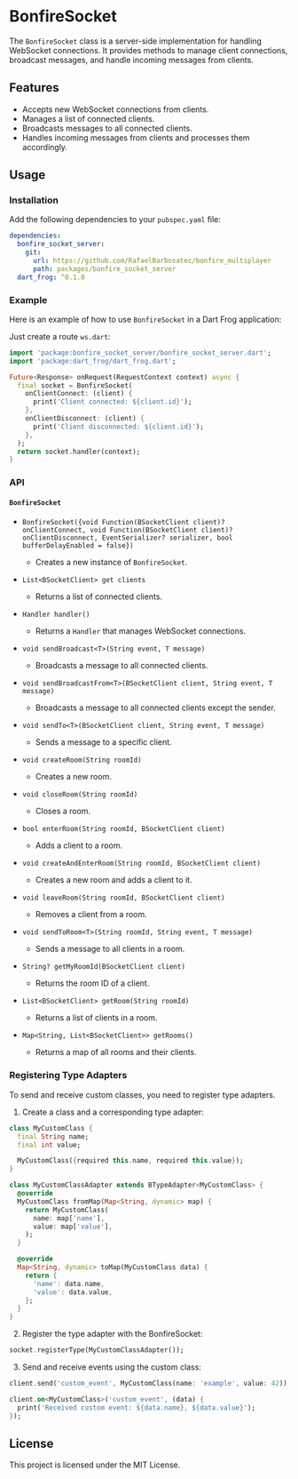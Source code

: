 # BonfireSocket

The `BonfireSocket` class is a server-side implementation for handling WebSocket connections. It provides methods to manage client connections, broadcast messages, and handle incoming messages from clients.

## Features

- Accepts new WebSocket connections from clients.
- Manages a list of connected clients.
- Broadcasts messages to all connected clients.
- Handles incoming messages from clients and processes them accordingly.

## Usage

### Installation

Add the following dependencies to your `pubspec.yaml` file:

```yaml
dependencies:
  bonfire_socket_server:
    git:
      url: https://github.com/RafaelBarbosatec/bonfire_multiplayer
      path: packages/bonfire_socket_server
  dart_frog: ^0.1.0
```

### Example

Here is an example of how to use `BonfireSocket` in a Dart Frog application:

Just create a route `ws.dart`: 

```dart
import 'package:bonfire_socket_server/bonfire_socket_server.dart';
import 'package:dart_frog/dart_frog.dart';

Future<Response> onRequest(RequestContext context) async {
  final socket = BonfireSocket(
    onClientConnect: (client) {
      print('Client connected: ${client.id}');
    },
    onClientDisconnect: (client) {
      print('Client disconnected: ${client.id}');
    },
  );
  return socket.handler(context);
}
```

### API

#### `BonfireSocket`

- `BonfireSocket({void Function(BSocketClient client)? onClientConnect, void Function(BSocketClient client)? onClientDisconnect, EventSerializer? serializer, bool bufferDelayEnabled = false})`
  - Creates a new instance of `BonfireSocket`.

- `List<BSocketClient> get clients`
  - Returns a list of connected clients.

- `Handler handler()`
  - Returns a `Handler` that manages WebSocket connections.

- `void sendBroadcast<T>(String event, T message)`
  - Broadcasts a message to all connected clients.

- `void sendBroadcastFrom<T>(BSocketClient client, String event, T message)`
  - Broadcasts a message to all connected clients except the sender.

- `void sendTo<T>(BSocketClient client, String event, T message)`
  - Sends a message to a specific client.

- `void createRoom(String roomId)`
  - Creates a new room.

- `void closeRoom(String roomId)`
  - Closes a room.

- `bool enterRoom(String roomId, BSocketClient client)`
  - Adds a client to a room.

- `void createAndEnterRoom(String roomId, BSocketClient client)`
  - Creates a new room and adds a client to it.

- `void leaveRoom(String roomId, BSocketClient client)`
  - Removes a client from a room.

- `void sendToRoom<T>(String roomId, String event, T message)`
  - Sends a message to all clients in a room.

- `String? getMyRoomId(BSocketClient client)`
  - Returns the room ID of a client.

- `List<BSocketClient> getRoom(String roomId)`
  - Returns a list of clients in a room.

- `Map<String, List<BSocketClient>> getRooms()`
  - Returns a map of all rooms and their clients.


### Registering Type Adapters

To send and receive custom classes, you need to register type adapters.

1. Create a class and a corresponding type adapter:

```dart
class MyCustomClass {
  final String name;
  final int value;

  MyCustomClass({required this.name, required this.value});
}

class MyCustomClassAdapter extends BTypeAdapter<MyCustomClass> {
  @override
  MyCustomClass fromMap(Map<String, dynamic> map) {
    return MyCustomClass(
      name: map['name'],
      value: map['value'],
    );
  }

  @override
  Map<String, dynamic> toMap(MyCustomClass data) {
    return {
      'name': data.name,
      'value': data.value,
    };
  }
}
```

2. Register the type adapter with the BonfireSocket:

```dart
socket.registerType(MyCustomClassAdapter());
```

3. Send and receive events using the custom class:

```dart
client.send('custom_event', MyCustomClass(name: 'example', value: 42));

client.on<MyCustomClass>('custom_event', (data) {
  print('Received custom event: ${data.name}, ${data.value}');
});
```


## License

This project is licensed under the MIT License.